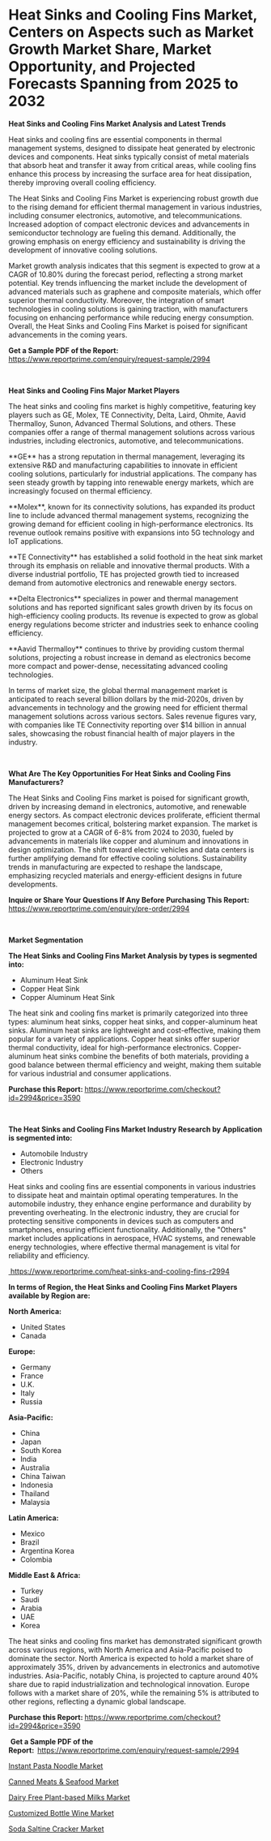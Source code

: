 <p><h1>Heat Sinks and Cooling Fins Market, Centers on Aspects such as Market Growth Market Share, Market Opportunity, and Projected Forecasts Spanning from 2025 to 2032</h1></p><p><strong>Heat Sinks and Cooling Fins Market Analysis and Latest Trends</strong></p>
<p><p>Heat sinks and cooling fins are essential components in thermal management systems, designed to dissipate heat generated by electronic devices and components. Heat sinks typically consist of metal materials that absorb heat and transfer it away from critical areas, while cooling fins enhance this process by increasing the surface area for heat dissipation, thereby improving overall cooling efficiency.</p><p>The Heat Sinks and Cooling Fins Market is experiencing robust growth due to the rising demand for efficient thermal management in various industries, including consumer electronics, automotive, and telecommunications. Increased adoption of compact electronic devices and advancements in semiconductor technology are fueling this demand. Additionally, the growing emphasis on energy efficiency and sustainability is driving the development of innovative cooling solutions.</p><p>Market growth analysis indicates that this segment is expected to grow at a CAGR of 10.80% during the forecast period, reflecting a strong market potential. Key trends influencing the market include the development of advanced materials such as graphene and composite materials, which offer superior thermal conductivity. Moreover, the integration of smart technologies in cooling solutions is gaining traction, with manufacturers focusing on enhancing performance while reducing energy consumption. Overall, the Heat Sinks and Cooling Fins Market is poised for significant advancements in the coming years.</p></p>
<p><strong>Get a Sample PDF of the Report:&nbsp;</strong> <a href="https://www.reportprime.com/enquiry/request-sample/2994?utm_campaign=62&utm_medium=2&utm_source=Github&utm_content=ia&utm_term=15022025&utm_id=heat-sinks-and-cooling-fins">https://www.reportprime.com/enquiry/request-sample/2994</a></p>
<p>&nbsp;</p>
<p><strong>Heat Sinks and Cooling Fins Major Market Players</strong></p>
<p><p>The heat sinks and cooling fins market is highly competitive, featuring key players such as GE, Molex, TE Connectivity, Delta, Laird, Ohmite, Aavid Thermalloy, Sunon, Advanced Thermal Solutions, and others. These companies offer a range of thermal management solutions across various industries, including electronics, automotive, and telecommunications.</p><p>**GE** has a strong reputation in thermal management, leveraging its extensive R&D and manufacturing capabilities to innovate in efficient cooling solutions, particularly for industrial applications. The company has seen steady growth by tapping into renewable energy markets, which are increasingly focused on thermal efficiency.</p><p>**Molex**, known for its connectivity solutions, has expanded its product line to include advanced thermal management systems, recognizing the growing demand for efficient cooling in high-performance electronics. Its revenue outlook remains positive with expansions into 5G technology and IoT applications.</p><p>**TE Connectivity** has established a solid foothold in the heat sink market through its emphasis on reliable and innovative thermal products. With a diverse industrial portfolio, TE has projected growth tied to increased demand from automotive electronics and renewable energy sectors.</p><p>**Delta Electronics** specializes in power and thermal management solutions and has reported significant sales growth driven by its focus on high-efficiency cooling products. Its revenue is expected to grow as global energy regulations become stricter and industries seek to enhance cooling efficiency.</p><p>**Aavid Thermalloy** continues to thrive by providing custom thermal solutions, projecting a robust increase in demand as electronics become more compact and power-dense, necessitating advanced cooling technologies.</p><p>In terms of market size, the global thermal management market is anticipated to reach several billion dollars by the mid-2020s, driven by advancements in technology and the growing need for efficient thermal management solutions across various sectors. Sales revenue figures vary, with companies like TE Connectivity reporting over $14 billion in annual sales, showcasing the robust financial health of major players in the industry.</p></p>
<p>&nbsp;</p>
<p><strong>What Are The Key Opportunities For Heat Sinks and Cooling Fins Manufacturers?</strong></p>
<p><p>The Heat Sinks and Cooling Fins market is poised for significant growth, driven by increasing demand in electronics, automotive, and renewable energy sectors. As compact electronic devices proliferate, efficient thermal management becomes critical, bolstering market expansion. The market is projected to grow at a CAGR of 6-8% from 2024 to 2030, fueled by advancements in materials like copper and aluminum and innovations in design optimization. The shift toward electric vehicles and data centers is further amplifying demand for effective cooling solutions. Sustainability trends in manufacturing are expected to reshape the landscape, emphasizing recycled materials and energy-efficient designs in future developments.</p></p>
<p><strong>Inquire or Share Your Questions If Any Before Purchasing This Report:</strong> <a href="https://www.reportprime.com/enquiry/pre-order/2994?utm_campaign=62&utm_medium=2&utm_source=Github&utm_content=ia&utm_term=15022025&utm_id=heat-sinks-and-cooling-fins">https://www.reportprime.com/enquiry/pre-order/2994</a></p>
<p>&nbsp;</p>
<p><strong>Market Segmentation</strong></p>
<p><strong>The Heat Sinks and Cooling Fins Market Analysis by types is segmented into:</strong></p>
<p><ul><li>Aluminum Heat Sink</li><li>Copper Heat Sink</li><li>Copper Aluminum Heat Sink</li></ul></p>
<p><p>The heat sink and cooling fins market is primarily categorized into three types: aluminum heat sinks, copper heat sinks, and copper-aluminum heat sinks. Aluminum heat sinks are lightweight and cost-effective, making them popular for a variety of applications. Copper heat sinks offer superior thermal conductivity, ideal for high-performance electronics. Copper-aluminum heat sinks combine the benefits of both materials, providing a good balance between thermal efficiency and weight, making them suitable for various industrial and consumer applications.</p></p>
<p><strong>Purchase this Report:&nbsp;</strong><a href="https://www.reportprime.com/checkout?id=2994&price=3590&utm_campaign=62&utm_medium=2&utm_source=Github&utm_content=ia&utm_term=15022025&utm_id=heat-sinks-and-cooling-fins">https://www.reportprime.com/checkout?id=2994&price=3590</a></p>
<p>&nbsp;</p>
<p><strong>The Heat Sinks and Cooling Fins Market Industry Research by Application is segmented into:</strong></p>
<p><ul><li>Automobile Industry</li><li>Electronic Industry</li><li>Others</li></ul></p>
<p><p>Heat sinks and cooling fins are essential components in various industries to dissipate heat and maintain optimal operating temperatures. In the automobile industry, they enhance engine performance and durability by preventing overheating. In the electronic industry, they are crucial for protecting sensitive components in devices such as computers and smartphones, ensuring efficient functionality. Additionally, the "Others" market includes applications in aerospace, HVAC systems, and renewable energy technologies, where effective thermal management is vital for reliability and efficiency.</p></p>
<p><a href="https://www.reportprime.com/heat-sinks-and-cooling-fins-r2994?utm_campaign=62&utm_medium=2&utm_source=Github&utm_content=ia&utm_term=15022025&utm_id=heat-sinks-and-cooling-fins">&nbsp;https://www.reportprime.com/heat-sinks-and-cooling-fins-r2994</a></p>
<p><strong>In terms of Region, the Heat Sinks and Cooling Fins Market Players available by Region are:</strong></p>
<p>
    <p> <strong> North America: </strong>
        <ul>
            <li>United States</li>
            <li>Canada</li>
        </ul>
        </p> 
    <p> <strong> Europe: </strong>
        <ul>
            <li>Germany</li>
            <li>France</li>
            <li>U.K.</li>
            <li>Italy</li>
            <li>Russia</li>
        </ul>
        </p> 
    <p> <strong> Asia-Pacific: </strong>
        <ul>
            <li>China</li>
            <li>Japan</li>
            <li>South Korea</li>
            <li>India</li>
            <li>Australia</li>
            <li>China Taiwan</li>
            <li>Indonesia</li>
            <li>Thailand</li>
            <li>Malaysia</li>
        </ul>
        </p> 
    <p> <strong> Latin America: </strong>
        <ul>
            <li>Mexico</li>
            <li>Brazil</li>
            <li>Argentina Korea</li>
            <li>Colombia</li>
        </ul>
        </p> 
    <p> <strong> Middle East & Africa: </strong>
        <ul>
            <li>Turkey</li>
            <li>Saudi</li>
            <li>Arabia</li>
            <li>UAE</li>
            <li>Korea</li>
        </ul>
    </p>
    </p>
<p><p>The heat sinks and cooling fins market has demonstrated significant growth across various regions, with North America and Asia-Pacific poised to dominate the sector. North America is expected to hold a market share of approximately 35%, driven by advancements in electronics and automotive industries. Asia-Pacific, notably China, is projected to capture around 40% share due to rapid industrialization and technological innovation. Europe follows with a market share of 20%, while the remaining 5% is attributed to other regions, reflecting a dynamic global landscape.</p></p>
<p><strong>Purchase this Report: </strong><a href="https://www.reportprime.com/checkout?id=2994&price=3590&utm_campaign=62&utm_medium=2&utm_source=Github&utm_content=ia&utm_term=15022025&utm_id=heat-sinks-and-cooling-fins">https://www.reportprime.com/checkout?id=2994&price=3590</a></p>
<p>&nbsp;<strong>Get a Sample PDF of the Report:&nbsp;&nbsp;</strong><a href="https://www.reportprime.com/enquiry/request-sample/2994?utm_campaign=62&utm_medium=2&utm_source=Github&utm_content=ia&utm_term=15022025&utm_id=heat-sinks-and-cooling-fins">https://www.reportprime.com/enquiry/request-sample/2994</a></p>
<p><strong></strong></p>
<p><p><a href="https://github.com/rrapajecundi/Market-Research-Report-List-1/blob/main/instant-pasta-noodle-market.md?utm_campaign=62&utm_medium=2&utm_source=Github&utm_content=ia&utm_term=15022025&utm_id=heat-sinks-and-cooling-fins">Instant Pasta Noodle Market</a></p><p><a href="https://github.com/ugurgyuri/Market-Research-Report-List-1/blob/main/canned-meats-seafood-market.md?utm_campaign=62&utm_medium=2&utm_source=Github&utm_content=ia&utm_term=15022025&utm_id=heat-sinks-and-cooling-fins">Canned Meats & Seafood Market</a></p><p><a href="https://github.com/paljuhubeyde/Market-Research-Report-List-1/blob/main/dairy-free-plant-based-milks-market.md?utm_campaign=62&utm_medium=2&utm_source=Github&utm_content=ia&utm_term=15022025&utm_id=heat-sinks-and-cooling-fins">Dairy Free Plant-based Milks Market</a></p><p><a href="https://github.com/miottaredlin79/Market-Research-Report-List-1/blob/main/customized-bottle-wine-market.md?utm_campaign=62&utm_medium=2&utm_source=Github&utm_content=ia&utm_term=15022025&utm_id=heat-sinks-and-cooling-fins">Customized Bottle Wine Market</a></p><p><a href="https://github.com/vilolakoreni/Market-Research-Report-List-1/blob/main/soda-saltine-cracker-market.md?utm_campaign=62&utm_medium=2&utm_source=Github&utm_content=ia&utm_term=15022025&utm_id=heat-sinks-and-cooling-fins">Soda Saltine Cracker Market</a></p></p>